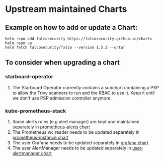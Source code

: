 # Upstream maintained Charts

## Example on how to add or update a Chart:

```
helm repo add falcosecurity https://falcosecurity.github.io/charts
helm repo up
helm fetch falcosecurity/falco --version 1.5.2 --untar
```

## To consider when upgrading a chart

### starboard-operator
1. The Starboard Operator currently contains a subchart containing a PSP to allow the Trivy scanners to run and the RBAC to use it.
   Keep it until we don't use PSP admission controller anymore.

### kube-prometheus-stack
1. Some alerts rules (e.g alert manager) are kept and maintained separately in [prometheus-alerts chart](helmfile/charts/prometheus-alerts/)
1. The Prometheus wc reader needs to be updated separately in [prometheus-instance chart](helmfile/charts/prometheus-instance/)
1. The user Grafana needs to be updated separately in [grafana chart](helmfile/upstream/grafana)
1. The user AlertManager needs to be updated separately in [user-alertmanager chart](helmfile/charts/examples/user-alertmanager)
